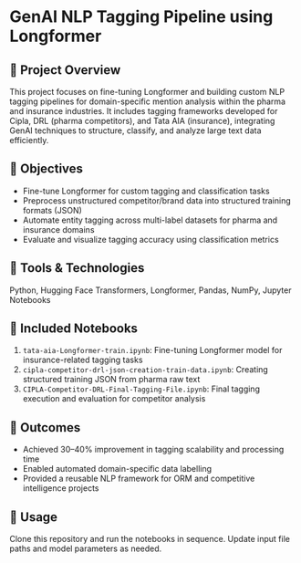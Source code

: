 # GenAI NLP Tagging Pipeline using Longformer

## 📌 Project Overview
This project focuses on fine-tuning Longformer and building custom NLP tagging pipelines for domain-specific mention analysis within the pharma and insurance industries. It includes tagging frameworks developed for Cipla, DRL (pharma competitors), and Tata AIA (insurance), integrating GenAI techniques to structure, classify, and analyze large text data efficiently.

## 🎯 Objectives
- Fine-tune Longformer for custom tagging and classification tasks  
- Preprocess unstructured competitor/brand data into structured training formats (JSON)  
- Automate entity tagging across multi-label datasets for pharma and insurance domains  
- Evaluate and visualize tagging accuracy using classification metrics

## 🧰 Tools & Technologies
Python, Hugging Face Transformers, Longformer, Pandas, NumPy, Jupyter Notebooks

## 📁 Included Notebooks
1. `tata-aia-Longformer-train.ipynb`: Fine-tuning Longformer model for insurance-related tagging tasks  
2. `cipla-competitor-drl-json-creation-train-data.ipynb`: Creating structured training JSON from pharma raw text  
3. `CIPLA-Competitor-DRL-Final-Tagging-File.ipynb`: Final tagging execution and evaluation for competitor analysis

## 🚀 Outcomes
- Achieved 30–40% improvement in tagging scalability and processing time  
- Enabled automated domain-specific data labelling  
- Provided a reusable NLP framework for ORM and competitive intelligence projects

## 📎 Usage
Clone this repository and run the notebooks in sequence. Update input file paths and model parameters as needed.
